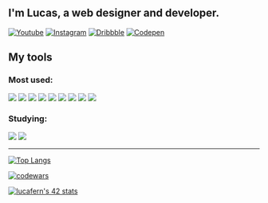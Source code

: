 ## I'm Lucas, a web designer and developer.

[![Youtube](https://img.shields.io/badge/YouTube-FF0000?style=for-the-badge&logo=youtube&logoColor=white)](https://www.youtube.com/c/BizuDesign)
[![Instagram](https://img.shields.io/badge/Instagram-E4405F?style=for-the-badge&logo=instagram&logoColor=white)](https://instagram.com/lucasfads)
[![Dribbble](https://img.shields.io/badge/Dribbble-EA4C89?style=for-the-badge&logo=dribbble&logoColor=white)](https://dribbble.com/LucasFAdS)
[![Codepen](https://img.shields.io/badge/Codepen-000000?style=for-the-badge&logo=codepen&logoColor=white)](https://codepen.io/lucasfads)

## My tools
### Most used:
<img src="https://img.shields.io/badge/Adobe%20XD-470137?style=for-the-badge&logo=Adobe%20XD&logoColor=#FF61F6
"> <img src="https://img.shields.io/badge/Figma-F24E1E?style=for-the-badge&logo=figma&logoColor=white"> <img src="https://img.shields.io/badge/Visual_Studio_Code-0078D4?style=for-the-badge&logo=visual%20studio%20code&logoColor=white"> <img src="https://img.shields.io/badge/HTML5-E34F26?style=for-the-badge&logo=html5&logoColor=white"> <img src="https://img.shields.io/badge/CSS3-1572B6?style=for-the-badge&logo=css3&logoColor=white"> <img src="https://img.shields.io/badge/JavaScript-323330?style=for-the-badge&logo=javascript&logoColor=F7DF1E"> <img src="https://img.shields.io/badge/Wordpress-21759B?style=for-the-badge&logo=wordpress&logoColor=white"> <img src="https://img.shields.io/badge/Oxygen-3A209E?style=for-the-badge&logo=oxygen&logoColor=white"> 
<img src="https://img.shields.io/badge/PHP-777BB4?style=for-the-badge&logo=php&logoColor=white">

### Studying:
<img src="https://img.shields.io/badge/C-00599C?style=for-the-badge&logo=c&logoColor=white"> <img src="https://img.shields.io/badge/python-3670A0?style=for-the-badge&logo=python&logoColor=ffdd54">

---
[![Top Langs](https://github-readme-stats.vercel.app/api/top-langs/?username=lucasfads&layout=compact&theme=radical&count_private=true)](https://github.com/lucasfads)

[![codewars](https://www.codewars.com/users/lucasfads/badges/large)](https://www.codewars.com/users/lucasfads)

[![lucafern's 42 stats](https://badge42.vercel.app/api/v2/cl1qt838d001109l4rgly5n5b/stats?cursusId=36&coalitionId=undefined)](https://github.com/JaeSeoKim/badge42)

<!--
**lucasfads/lucasfads** is a ✨ _special_ ✨ repository because its `README.md` (this file) appears on your GitHub profile.

Here are some ideas to get you started:

- 🔭 I’m currently working on ...
- 🌱 I’m currently learning ...
- 👯 I’m looking to collaborate on ...
- 🤔 I’m looking for help with ...
- 💬 Ask me about ...
- 📫 How to reach me: ...
- 😄 Pronouns: ...
- ⚡ Fun fact: ...
-->
